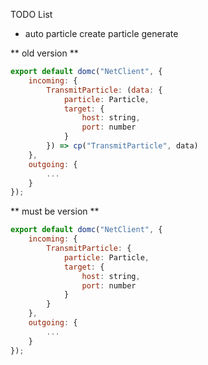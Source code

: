 TODO List

-   auto particle create particle generate

** old version **

```javascript
export default domc("NetClient", {
    incoming: {
        TransmitParticle: (data: {
            particle: Particle,
            target: {
                host: string,
                port: number
            }
        }) => cp("TransmitParticle", data)
    },
    outgoing: {
        ...
    }
});
```

** must be version **

```javascript
export default domc("NetClient", {
    incoming: {
        TransmitParticle: {
            particle: Particle,
            target: {
                host: string,
                port: number
            }
        }
    },
    outgoing: {
        ...
    }
});
```